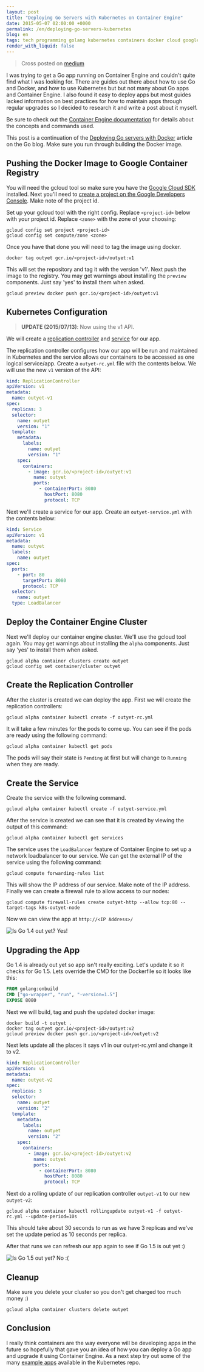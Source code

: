 ```yaml
---
layout: post
title: "Deploying Go Servers with Kubernetes on Container Engine"
date: 2015-05-07 02:00:00 +0000
permalink: /en/deploying-go-servers-kubernetes
blog: en
tags: tech programming golang kubernetes containers docker cloud google-cloud gke
render_with_liquid: false
---
```


> Cross posted on [medium](https://medium.com/@IanMLewis/deploying-go-servers-with-kubernetes-on-container-engine-3fee717a7e2a)

I was trying to get a Go app running on Container Engine and couldn't quite
find what I was looking for. There are guides out there about how to use Go and
Docker, and how to use Kubernetes but but not many about Go apps and Container
Engine. I also found it easy to deploy apps but most guides lacked information
on best practices for how to maintain apps through regular upgrades so I
decided to research it and write a post about it myself.

Be sure to check out the [Container Engine
documentation](https://cloud.google.com/container-engine/docs/) for details
about the concepts and commands used.

This post is a continuation of the [Deploying Go servers with
Docker](https://blog.golang.org/docker) article on the Go blog.
Make sure you run through building the Docker image.

## Pushing the Docker Image to Google Container Registry

You will need the gcloud tool so make sure you have the [Google Cloud
SDK](https://cloud.google.com/sdk/#Quick_Start) installed. Next you'll need to
[create a project on the Google Developers
Console](https://developers.google.com/console/help/#creatingdeletingprojects).
Make note of the project id.

Set up your gcloud tool with the right config. Replace `<project-id>` below
with your project id. Replace `<zone>` with the zone of your choosing:

```shell
gcloud config set project <project-id>
gcloud config set compute/zone <zone>
```

Once you have that done you will need to tag the
image using docker.

```shell
docker tag outyet gcr.io/<project-id>/outyet:v1
```

This will set the repository and tag it with the version 'v1'. Next push the
image to the registry. You may get warnings about installing the `preview`
components. Just say 'yes' to install them when asked.

```shell
gcloud preview docker push gcr.io/<project-id>/outyet:v1
```

## Kubernetes Configuration

> **UPDATE (2015/07/13)**: Now using the v1 API.

We will create a [replication
controller](https://github.com/GoogleCloudPlatform/kubernetes/blob/master/docs/replication-controller.md)
and [service](https://github.com/GoogleCloudPlatform/kubernetes/blob/master/docs/services.md) for our app.

The replication controller configures how our app will be run and maintained in
Kubernetes and the service allows our containers to be accessed as one logical service/app.
Create a `outyet-rc.yml` file with the contents below. We will use
the new `v1` version of the API:

```yaml
kind: ReplicationController
apiVersion: v1
metadata:
  name: outyet-v1
spec:
  replicas: 3
  selector:
    name: outyet
    version: "1"
  template:
    metadata:
      labels:
        name: outyet
        version: "1"
    spec:
      containers:
        - image: gcr.io/<project-id>/outyet:v1
          name: outyet
          ports:
            - containerPort: 8080
              hostPort: 8080
              protocol: TCP
```

Next we'll create a service for our app. Create an `outyet-service.yml` with
the contents below:

```yaml
kind: Service
apiVersion: v1
metadata:
  name: outyet
  labels:
    name: outyet
spec:
  ports:
    - port: 80
      targetPort: 8080
      protocol: TCP
  selector:
    name: outyet
  type: LoadBalancer
```

## Deploy the Container Engine Cluster

Next we'll deploy our container engine cluster. We'll use the gcloud tool again. You may get
warnings about installing the `alpha` components. Just say 'yes' to install them when asked.

```shell
gcloud alpha container clusters create outyet
gcloud config set container/cluster outyet
```

## Create the Replication Controller

After the cluster is created we can deploy the app. First we will create the replication controllers:

```shell
gcloud alpha container kubectl create -f outyet-rc.yml
```

It will take a few minutes for the pods to come up. You can see if the pods are
ready using the following command:

```shell
gcloud alpha container kubectl get pods
```

The pods will say their state is `Pending` at first but will change to
`Running` when they are ready.

## Create the Service

Create the service with the following command.

```shell
gcloud alpha container kubectl create -f outyet-service.yml
```

After the service is created we can see that it is created by viewing the
output of this command:

```shell
gcloud alpha container kubectl get services
```

The service uses the `LoadBalancer` feature of Container Engine to set up a
network loadbalancer to our service. We can get the external IP of the service
using the following command:

```shell
gcloud compute forwarding-rules list
```

This will show the IP address of our service. Make note of the IP address.
Finally we can create a firewall rule to allow access to our nodes:

```shell
gcloud compute firewall-rules create outyet-http --allow tcp:80 --target-tags k8s-outyet-node
```

Now we can view the app at `http://<IP Address>/`

![Is Go 1.4 out yet? Yes!](/assets/images/734/golang1.4_large.png)

## Upgrading the App

Go 1.4 is already out yet so app isn't really exciting. Let's update it so it
checks for Go 1.5. Lets override the CMD for the Dockerfile so it looks like this:

```dockerfile
FROM golang:onbuild
CMD ["go-wrapper", "run", "-version=1.5"]
EXPOSE 8080
```

Next we will build, tag and push the updated docker image:

```shell
docker build -t outyet .
docker tag outyet gcr.io/<project-id>/outyet:v2
gcloud preview docker push gcr.io/<project-id>/outyet:v2
```

Next lets update all the places it says v1 in our outyet-rc.yml and change it to v2.

```yaml
kind: ReplicationController
apiVersion: v1
metadata:
  name: outyet-v2
spec:
  replicas: 3
  selector:
    name: outyet
    version: "2"
  template:
    metadata:
      labels:
        name: outyet
        version: "2"
    spec:
      containers:
        - image: gcr.io/<project-id>/outyet:v2
          name: outyet
          ports:
            - containerPort: 8080
              hostPort: 8080
              protocol: TCP
```

Next do a rolling update of our replication controller `outyet-v1` to our new
`outyet-v2`:

```shell
gcloud alpha container kubectl rollingupdate outyet-v1 -f outyet-rc.yml --update-period=10s
```

This should take about 30 seconds to run as we have 3 replicas and we've set
the update period as 10 seconds per replica.

After that runs we can refresh our app again to see if Go 1.5 is out yet :)

![Is Go 1.5 out yet? No :(](/assets/images/734/golang1.5_large.png)

## Cleanup

Make sure you delete your cluster so you don't get charged too much money :)

```shell
gcloud alpha container clusters delete outyet
```

## Conclusion

I really think containers are the way everyone will be developing apps in the
future so hopefully that gave you an idea of how you can deploy a Go app and
upgrade it using Container Engine. As a next step try out some of the many
[example apps](https://github.com/GoogleCloudPlatform/kubernetes/tree/master/examples)
available in the Kubernetes repo.
